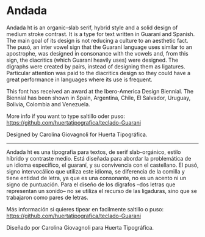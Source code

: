 # Andada
Andada ht is an organic-slab serif, hybrid style and a solid design of medium stroke contrast. It is a type for text written in Guaraní and Spanish. The main goal of its design is not reducing a culture to an aesthetic fact. The pusó, an inter vowel sign that the Guaraní language uses similar to an apostrophe, was designed in consonance with the vowels and, from this sign, the diacritics (which Guaraní heavily uses) were designed. The digraphs were created by pairs, instead of designing them as ligatures. Particular attention was paid to the diacritics design so they could have a great performance in languages where its use is frequent.

This font has received an award at the Ibero-America Design Biennial. The Biennial has been shown in Spain, Argentina, Chile, El Salvador, Uruguay, Bolivia, Colombia and Venezuela.

More info if you want to type saltillo oder puso: https://github.com/huertatipografica/teclado-Guarani

Designed by Carolina Giovagnoli for Huerta Tipográfica.

-----

Andada ht es una tipografía para textos, de serif slab-orgánico, estilo híbrido y contraste medio. Está diseñada para abordar la problemática de un idioma específico, el guaraní, y su convivencia con el castellano. El pusó, signo intervocálico que utiliza este idioma, se diferencia de la comilla y tiene entidad de letra, ya que es una consonante, no es un acento ni un signo de puntuación. Para el diseño de los dígrafos –dos letras que representan un sonido– no se utiliza el recurso de las ligaduras, sino que se trabajaron como pares de letras. 

Más información si quieres tipear en facilmente saltillo o puso: https://github.com/huertatipografica/teclado-Guarani

Diseñado por Carolina Giovagnoli para Huerta Tipográfica.
